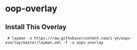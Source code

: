 # oop-overlay

Install This Overlay
--------------------

```
 # layman -o https://raw.githubusercontent.com/z-yn/oops-overlay/master/layman.xml -f -a oops-overlay
```
